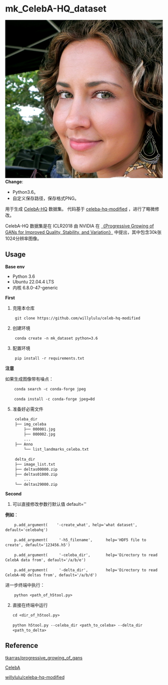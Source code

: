 # mk_CelebA-HQ_dataset
![Sample Image](imgs/200122.png)
**Change**:
  - Python3.6。
  - 自定义保存路径，保存格式PNG。

用于生成 [CelebA-HQ](https://github.com/tkarras/progressive_growing_of_gans) 数据集。
代码基于 [celeba-hq-modified](https://github.com/willylulu/celeba-hq-modified/tree/master) ，进行了略微修改。

CelebA-HQ 数据集是在 ICLR2018 由 NVIDIA 在 [《Progressive Growing of GANs for Improved Quality, Stability, and Variation》](https://arxiv.org/abs/1710.10196) 中提出，其中包含30k张1024分辨率图像。
## Usage

**Base env**
  - Python 3.6
  - Ubuntu 22.04.4 LTS
  - 内核 6.8.0-47-generic

**First**
1. 克隆本仓库

        git clone https://github.com/willylulu/celeb-hq-modified

2. 创建环境

        conda create -n mk_dataset python=3.6

3. 配置环境

        pip install -r requirements.txt

**注意**

如果生成图像带有噪点：

        conda search -c conda-forge jpeg

        conda install -c conda-forge jpeg=8d

5. 准备好必需文件

        celeba_dir
        ├── img_celeba
            ├── 000001.jpg
            ├── 000002.jpg
            ...
        ├── Anno
            └── list_landmarks_celeba.txt
        
        delta_dir
        ├── image_list.txt
        ├── deltas00000.zip
        ├── deltas01000.zip
            ...
        └── deltas29000.zip

**Second**

  1. 可以直接修改参数行默认值 default=''
  
  **例如**：

        p.add_argument(    '-create_what', help='what dataset', default='celebahq')
        
        p.add_argument(     '-h5_filename',      help='HDF5 file to create', default='123456.h5')
        
        p.add_argument(     '-celeba_dir',       help='Directory to read CelebA data from', default='/a/b/e')
        
        p.add_argument(     '-delta_dir',        help='Directory to read CelebA-HQ deltas from', default='/a/b/d')

  进一步终端中执行：

        python <path_of_h5tool.py>
  
  2. 直接在终端中运行

        ```
        cd <dir_of_h5tool.py>

        python h5tool.py --celeba_dir <path_to_celeba> --delta_dir <path_to_delta>
        ```

## Reference
[tkarras/progressive_growing_of_gans](https://github.com/tkarras/progressive_growing_of_gans)

[CelebA](https://mmlab.ie.cuhk.edu.hk/projects/CelebA.html)

[willylulu/celeba-hq-modified](https://github.com/willylulu/celeba-hq-modified/tree/master)

